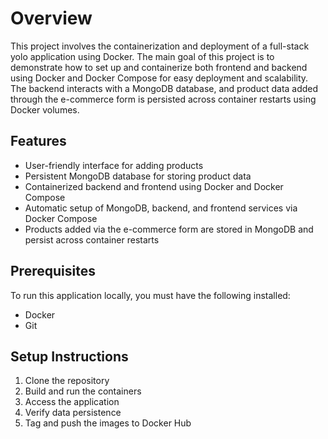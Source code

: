 # Overview
This project involves the containerization and deployment of a full-stack yolo application using Docker. The main goal of this project is to demonstrate how to set up and containerize both frontend and backend using Docker and Docker Compose for easy deployment and scalability. The backend interacts with a MongoDB database, and product data added through the e-commerce form is persisted across container restarts using Docker volumes.

## Features
- User-friendly interface for adding products
- Persistent MongoDB database for storing product data
- Containerized backend and frontend using Docker and Docker Compose
- Automatic setup of MongoDB, backend, and frontend services via Docker Compose
- Products added via the e-commerce form are stored in MongoDB and persist across container restarts

## Prerequisites
To run this application locally, you must have the following installed:
- Docker
- Git

## Setup Instructions
1. Clone the repository
2. Build and run the containers
3. Access the application
4. Verify data persistence
5. Tag and push the images to Docker Hub



